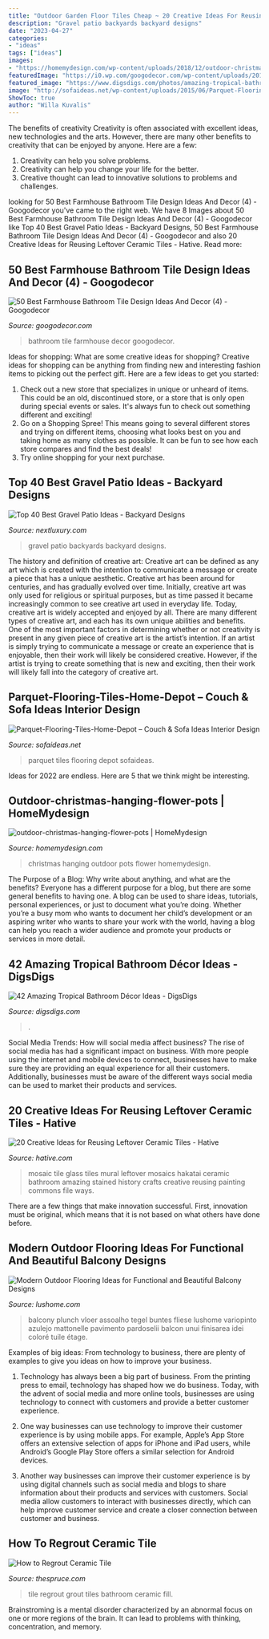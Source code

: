 ```yaml
---
title: "Outdoor Garden Floor Tiles Cheap ~ 20 Creative Ideas For Reusing Leftover Ceramic Tiles"
description: "Gravel patio backyards backyard designs"
date: "2023-04-27"
categories:
- "ideas"
tags: ["ideas"]
images:
- "https://homemydesign.com/wp-content/uploads/2018/12/outdoor-christmas-hanging-flower-pots.jpg"
featuredImage: "https://i0.wp.com/googodecor.com/wp-content/uploads/2018/12/50-Best-Farmhouse-Bathroom-Tile-Design-Ideas-And-Decor-4.jpg?fit=1200%2C2470&amp;ssl=1"
featured_image: "https://www.digsdigs.com/photos/amazing-tropical-bathroom-decor-ideas-44.jpg"
image: "http://sofaideas.net/wp-content/uploads/2015/06/Parquet-Flooring-Tiles-Home-Depot.jpg"
ShowToc: true
author: "Willa Kuvalis"
---
```



The benefits of creativity
Creativity is often associated with excellent ideas, new technologies and the arts. However, there are many other benefits to creativity that can be enjoyed by anyone. Here are a few: 
1. Creativity can help you solve problems.
2. Creativity can help you change your life for the better.
3. Creative thought can lead to innovative solutions to problems and challenges.

	

		
looking for 50 Best Farmhouse Bathroom Tile Design Ideas And Decor (4) - Googodecor you've came to the right web. We have 8 Images about 50 Best Farmhouse Bathroom Tile Design Ideas And Decor (4) - Googodecor like Top 40 Best Gravel Patio Ideas - Backyard Designs, 50 Best Farmhouse Bathroom Tile Design Ideas And Decor (4) - Googodecor and also 20 Creative Ideas for Reusing Leftover Ceramic Tiles - Hative. Read more:
		
    
## 50 Best Farmhouse Bathroom Tile Design Ideas And Decor (4) - Googodecor

<img loading=lazy src="https://i0.wp.com/googodecor.com/wp-content/uploads/2018/12/50-Best-Farmhouse-Bathroom-Tile-Design-Ideas-And-Decor-4.jpg?fit=1200%2C2470&amp;ssl=1" onerror="this.onerror=null;this.src='https://tse1.mm.bing.net/th?id=OIP.Ki8i6ahb9H_gCJBLwFHGEwHaPP&amp;pid=15.1';" alt="50 Best Farmhouse Bathroom Tile Design Ideas And Decor (4) - Googodecor">

_Source: googodecor.com_

>bathroom tile farmhouse decor googodecor. 

	

Ideas for shopping: What are some creative ideas for shopping?
Creative ideas for shopping can be anything from finding new and interesting fashion items to picking out the perfect gift. Here are a few ideas to get you started: 
1. Check out a new store that specializes in unique or unheard of items. This could be an old, discontinued store, or a store that is only open during special events or sales. It's always fun to check out something different and exciting! 
2. Go on a Shopping Spree! This means going to several different stores and trying on different items, choosing what looks best on you and taking home as many clothes as possible. It can be fun to see how each store compares and find the best deals! 
3. Try online shopping for your next purchase.

    
## Top 40 Best Gravel Patio Ideas - Backyard Designs

<img loading=lazy src="http://nextluxury.com/wp-content/uploads/gravel-patio-ideas-for-backyards.jpg" onerror="this.onerror=null;this.src='https://tse1.mm.bing.net/th?id=OIP.gD_M2aox-uireHwNmqzzYAHaEw&amp;pid=15.1';" alt="Top 40 Best Gravel Patio Ideas - Backyard Designs">

_Source: nextluxury.com_

>gravel patio backyards backyard designs. 

	

The history and definition of creative art: Creative art can be defined as any art which is created with the intention to communicate a message or create a piece that has a unique aesthetic.
Creative art has been around for centuries, and has gradually evolved over time. Initially, creative art was only used for religious or spiritual purposes, but as time passed it became increasingly common to see creative art used in everyday life. Today, creative art is widely accepted and enjoyed by all. There are many different types of creative art, and each has its own unique abilities and benefits.
One of the most important factors in determining whether or not creativity is present in any given piece of creative art is the artist’s intention. If an artist is simply trying to communicate a message or create an experience that is enjoyable, then their work will likely be considered creative. However, if the artist is trying to create something that is new and exciting, then their work will likely fall into the category of creative art.

    
## Parquet-Flooring-Tiles-Home-Depot – Couch &amp; Sofa Ideas Interior Design

<img loading=lazy src="http://sofaideas.net/wp-content/uploads/2015/06/Parquet-Flooring-Tiles-Home-Depot.jpg" onerror="this.onerror=null;this.src='https://tse1.mm.bing.net/th?id=OIP.TZgphxB2lMzqzZVcT1ZnJQHaE6&amp;pid=15.1';" alt="Parquet-Flooring-Tiles-Home-Depot – Couch &amp; Sofa Ideas Interior Design">

_Source: sofaideas.net_

>parquet tiles flooring depot sofaideas. 

	

Ideas for 2022 are endless. Here are 5 that we think might be interesting. 

    
## Outdoor-christmas-hanging-flower-pots | HomeMydesign

<img loading=lazy src="https://homemydesign.com/wp-content/uploads/2018/12/outdoor-christmas-hanging-flower-pots.jpg" onerror="this.onerror=null;this.src='https://tse4.mm.bing.net/th?id=OIP.ZZJLngFFeuwaG1il0hVBLAHaHO&amp;pid=15.1';" alt="outdoor-christmas-hanging-flower-pots | HomeMydesign">

_Source: homemydesign.com_

>christmas hanging outdoor pots flower homemydesign. 

	

The Purpose of a Blog: Why write about anything, and what are the benefits?
Everyone has a different purpose for a blog, but there are some general benefits to having one. A blog can be used to share ideas, tutorials, personal experiences, or just to document what you’re doing. Whether you’re a busy mom who wants to document her child’s development or an aspiring writer who wants to share your work with the world, having a blog can help you reach a wider audience and promote your products or services in more detail.

    
## 42 Amazing Tropical Bathroom Décor Ideas - DigsDigs

<img loading=lazy src="https://www.digsdigs.com/photos/amazing-tropical-bathroom-decor-ideas-44.jpg" onerror="this.onerror=null;this.src='https://tse3.mm.bing.net/th?id=OIP.nuN_6jI__OSt01BlEBmIWwHaE8&amp;pid=15.1';" alt="42 Amazing Tropical Bathroom Décor Ideas - DigsDigs">

_Source: digsdigs.com_

>. 

	

Social Media Trends: How will social media affect business?
The rise of social media has had a significant impact on business. With more people using the internet and mobile devices to connect, businesses have to make sure they are providing an equal experience for all their customers. Additionally, businesses must be aware of the different ways social media can be used to market their products and services.

    
## 20 Creative Ideas For Reusing Leftover Ceramic Tiles - Hative

<img loading=lazy src="http://hative.com/wp-content/uploads/2015/05/ceramic-tile-ideas/23-ceramic-tile-ideas.jpg" onerror="this.onerror=null;this.src='https://tse3.mm.bing.net/th?id=OIP.Tat6IswCXxe_eorImZFIxQHaJ_&amp;pid=15.1';" alt="20 Creative Ideas for Reusing Leftover Ceramic Tiles - Hative">

_Source: hative.com_

>mosaic tile glass tiles mural leftover mosaics hakatai ceramic bathroom amazing stained history crafts creative reusing painting commons file ways. 

	

There are a few things that make innovation successful. First, innovation must be original, which means that it is not based on what others have done before.

    
## Modern Outdoor Flooring Ideas For Functional And Beautiful Balcony Designs

<img loading=lazy src="https://www.lushome.com/wp-content/uploads/2015/07/outdoor-floring-ideas-balcony-designs-14.jpg" onerror="this.onerror=null;this.src='https://tse3.mm.bing.net/th?id=OIP.ZSH8HdgkuvNfS204cPn1fAHaE7&amp;pid=15.1';" alt="Modern Outdoor Flooring Ideas for Functional and Beautiful Balcony Designs">

_Source: lushome.com_

>balcony plunch vloer assoalho tegel buntes fliese lushome variopinto azulejo mattonelle pavimento pardoselii balcon unui finisarea idei coloré tuile étage. 

	

Examples of big ideas: From technology to business, there are plenty of examples to give you ideas on how to improve your business.
1. Technology has always been a big part of business. From the printing press to email, technology has shaped how we do business. Today, with the advent of social media and more online tools, businesses are using technology to connect with customers and provide a better customer experience.
2. One way businesses can use technology to improve their customer experience is by using mobile apps. For example, Apple’s App Store offers an extensive selection of apps for iPhone and iPad users, while Android’s Google Play Store offers a similar selection for Android devices.

3. Another way businesses can improve their customer experience is by using digital channels such as social media and blogs to share information about their products and services with customers. Social media allow customers to interact with businesses directly, which can help improve customer service and create a closer connection between customer and business.


    
## How To Regrout Ceramic Tile

<img loading=lazy src="https://fthmb.tqn.com/yhbEEDumXe_GliVEAsr_78Gz8Io=/3957x2517/filters:fill(auto,1)/hand-spreading-grout-on-tiles-with-grout-spreader-80033352-583c5e073df78c6f6a2f22b6.jpg" onerror="this.onerror=null;this.src='https://tse3.mm.bing.net/th?id=OIP.9Xgc1W8IRK7LQkEsEYBtHQHaEt&amp;pid=15.1';" alt="How to Regrout Ceramic Tile">

_Source: thespruce.com_

>tile regrout grout tiles bathroom ceramic fill. 

	

Brainstroming is a mental disorder characterized by an abnormal focus on one or more regions of the brain. It can lead to problems with thinking, concentration, and memory.

